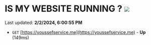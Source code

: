 # IS MY WEBSITE RUNNING ? [![](https://img.shields.io/static/v1?label=Sponsor&message=%E2%9D%A4&logo=GitHub&color=%23fe8e86)](https://github.com/sponsors/<username>)

Last updated: **2/2/2024, 6:00:55 PM**

- `GET` [https://youssefservice.me](https://youssefservice.me) - **Up** (149ms)
